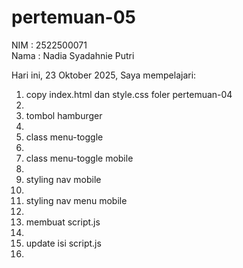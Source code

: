 # pertemuan-05

NIM : 2522500071<br>
Nama : Nadia Syadahnie Putri<br>

Hari ini, 23 Oktober 2025, Saya mempelajari:
<ol>
    <li>copy index.html dan style.css foler pertemuan-04<li>
    <li>tombol hamburger<li>
    <li>class menu-toggle<li>
    <li>class menu-toggle mobile<li>
    <li>styling nav mobile<li>
    <li>styling nav menu mobile<li>
    <li>membuat script.js<li>
    <li>update isi script.js<li>
</ol>